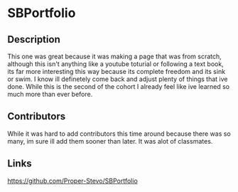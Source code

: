 # SBPortfolio

## Description 

This one was great because it was making a page that was from scratch, although this isn't anything like a youtube toturial or following a text book, its far more interesting this way because its complete freedom and its sink or swim. I know ill definetely come back and adjust plenty of things that ive done. While this is the second of the cohort I already feel like ive learned so much more than ever before. 

## Contributors 
While it was hard to add contributors this time around because there was so many, im sure ill add them sooner than later. It was alot of classmates. 

## Links 

https://github.com/Proper-Stevo/SBPortfolio

